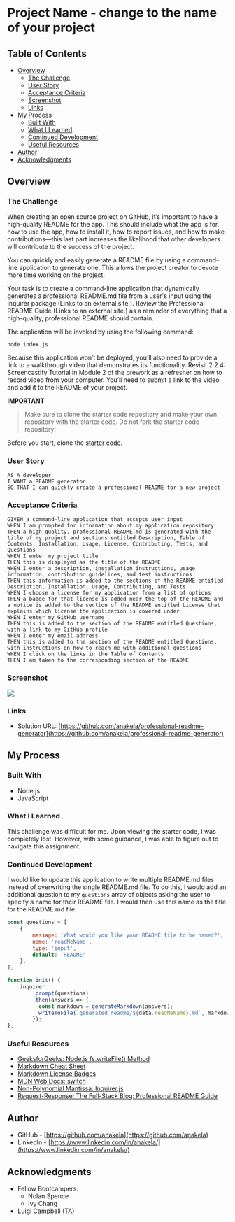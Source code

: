 # Project Name - change to the name of your project

## Table of Contents

- [Overview](#overview)
  - [The Challenge](#the-challenge)
  - [User Story](#user-story)
  - [Acceptance Criteria](#acceptance-criteria)
  - [Screenshot](#screenshot)
  - [Links](#links)
- [My Process](#my-process)
  - [Built With](#built-with)
  - [What I Learned](#what-i-learned)
  - [Continued Development](#continued-development)
  - [Useful Resources](#useful-resources)
- [Author](#author)
- [Acknowledgments](#acknowledgments)

## Overview

### The Challenge

When creating an open source project on GitHub, it’s important to have a high-quality README for the app. This should include what the app is for, how to use the app, how to install it, how to report issues, and how to make contributions—this last part increases the likelihood that other developers will contribute to the success of the project.

You can quickly and easily generate a README file by using a command-line application to generate one. This allows the project creator to devote more time working on the project.

Your task is to create a command-line application that dynamically generates a professional README.md file from a user's input using the Inquirer package (Links to an external site.). Review the Professional README Guide (Links to an external site.) as a reminder of everything that a high-quality, professional README should contain.

The application will be invoked by using the following command:

`node index.js`

Because this application won’t be deployed, you’ll also need to provide a link to a walkthrough video that demonstrates its functionality. Revisit 2.2.4: Screencastify Tutorial in Module 2 of the prework as a refresher on how to record video from your computer. You’ll need to submit a link to the video and add it to the README of your project.

**IMPORTANT**
> Make sure to clone the starter code repository and make your own repository with the starter code. Do not fork the starter code repository!

Before you start, clone the [starter code](https://github.com/coding-boot-camp/potential-enigma).

### User Story

```
AS A developer
I WANT a README generator
SO THAT I can quickly create a professional README for a new project
```

### Acceptance Criteria

```
GIVEN a command-line application that accepts user input
WHEN I am prompted for information about my application repository
THEN a high-quality, professional README.md is generated with the title of my project and sections entitled Description, Table of Contents, Installation, Usage, License, Contributing, Tests, and Questions
WHEN I enter my project title
THEN this is displayed as the title of the README
WHEN I enter a description, installation instructions, usage information, contribution guidelines, and test instructions
THEN this information is added to the sections of the README entitled Description, Installation, Usage, Contributing, and Tests
WHEN I choose a license for my application from a list of options
THEN a badge for that license is added near the top of the README and a notice is added to the section of the README entitled License that explains which license the application is covered under
WHEN I enter my GitHub username
THEN this is added to the section of the README entitled Questions, with a link to my GitHub profile
WHEN I enter my email address
THEN this is added to the section of the README entitled Questions, with instructions on how to reach me with additional questions
WHEN I click on the links in the Table of Contents
THEN I am taken to the corresponding section of the README
```

### Screenshot

![](./screenshot.jpg)


### Links

- Solution URL: [https://github.com/anakela/professional-readme-generator](https://github.com/anakela/professional-readme-generator)

## My Process

### Built With

- Node.js
- JavaScript

### What I Learned

This challenge was difficult for me.  Upon viewing the starter code, I was completely lost.  However, with some guidance, I was able to figure out to navigate this assignment.  

### Continued Development

I would like to update this application to write multiple README.md files instead of overwriting the single README.md file.  To do this, I would add an additional question to my `questions` array of objects asking the user to specify a name for their README file.  I would then use this name as the title for the README.md file.

```JavaScript
const questions = [
    {
        message: 'What would you like your README file to be named?',
        name: 'readMeName',
        type: 'input',
        default: 'README'
    },
];
```

```JavaScript
function init() {
    inquirer
        .prompt(questions)
        .then(answers => {
          const markdown = generateMarkdown(answers);
          writeToFile(`generated_readme/${data.readMeName}.md`, markdown);
        });
};
```

### Useful Resources

- [GeeksforGeeks: Node.js fs.writeFile() Method](https://www.geeksforgeeks.org/node-js-fs-writefile-method/)
- [Markdown Cheat Sheet](https://www.markdownguide.org/cheat-sheet/)
- [Markdown License Badges](https://gist.github.com/lukas-h/2a5d00690736b4c3a7ba)
- [MDN Web Docs: switch](https://developer.mozilla.org/en-US/docs/Web/JavaScript/Reference/Statements/switch)
- [Non-Polynomial Mantissa: Inquirer.js](https://www.npmjs.com/package/inquirer#examples)
- [Request-Response: The Full-Stack Blog: Professional README Guide](https://coding-boot-camp.github.io/full-stack/github/professional-readme-guide)

## Author

- GitHub - [https://github.com/anakela](https://github.com/anakela)
- LinkedIn - [https://www.linkedin.com/in/anakela/](https://www.linkedin.com/in/anakela/)

## Acknowledgments

- Fellow Bootcampers:
    - Nolan Spence
    - Ivy Chang
- Luigi Campbell (TA)